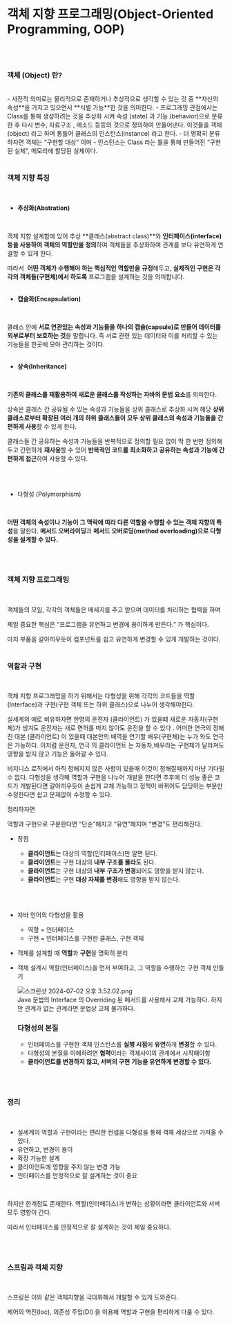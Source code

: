# 객체 지향 프로그래밍(Object-Oriented Programming, OOP)

<br/>
<br/>

### 객체 (Object) 란?

<br/>
- 사전적 의미로는 물리적으로 존재하거나 추상적으로 생각할 수 있는 것 중 **자신의 속성**을 가지고 있으면서 **식별 가능**한 것을 의미한다.
- 프로그래밍 관점에서는 Class를 통해 생성하려는 것을 추상화 시켜 속성 (state) 과 기능 (behavior)으로 분류한 후 다시 변수, 자료구조 , 메소드 등등의 것으로 정의하여 만들어낸다. 이것들을 객체(object) 라고 하며 통틀어 클래스의 인스턴스(instance) 라고 한다.
- 더 명확히 분류하자면 객체는 “구현할 대상” 이며
- 인스턴스는 Class 라는 틀을 통해 만들어진 “구현된 실체”, 메모리에 할당된 실체이다.
<br/>
<br/>

### 객체 지향 특징

<br/>

- **추상화(Abstration)**

<br/>

객체 지향 설계함에 있어 추상 **클래스(abstract class)**와 **인터페이스(interface) 등을 사용하여 객체의 역할만을 정의**하여 객체들을 추상화하여 관계를 보다 유연하게 연결할 수 있게 한다.

따라서  **어떤 객체가 수행해야 하는 핵심적인 역할만을** **규정**해두고, **실제적인 구현은 각각의 객체들(구현체)에서 하도록** 프로그램을 설계하는 것을 의미합니다.
<br/>
<br/>

- **캡슐화(Encapsulation)**

<br/>

클래스 안에 **서로 연관있는 속성과 기능들을 하나의 캡슐(capsule)로 만들어 데이터를 외부로부터 보호하는 것**을 말합니다. 즉 서로 관련 있는 데이터와 이를 처리할 수 있는 기능들을 한곳에 모아 관리하는 것이다.
<br/>
<br/>

- **상속(Inheritance)**

<br/>

**기존의 클래스를 재활용하여 새로운 클래스를 작성하는 자바의 문법 요소**를 의미한다.

상속은 클래스 간 공유될 수 있는 속성과 기능들을 상위 클래스로 추상화 시켜 해당 **상위 클래스로부터 확장된 여러 개의 하위 클래스들이 모두 상위 클래스의 속성과 기능들을 간편하게 사용**할 수 있게 한다.

클래스들 간 공유하는 속성과 기능들을 반복적으로 정의할 필요 없이 딱 한 번만 정의해두고 간편하게 **재사용**할 수 있어 **반복적인 코드를 최소화하고 공유하는 속성과 기능에 간편하게 접근**하여 사용할 수 있다.

<br/>
<br/>

- 다형성 (Polymorphism)

<br/>

**어떤 객체의 속성이나 기능이 그 맥락에 따라 다른 역할을 수행할 수 있는 객체 지향의 특성**을 말한다. **메서드 오버라이딩**과 **메서드 오버로딩(method overloading)으로 다형성을 설계할 수 있다.**

<br/>
<br/>

### 객체 지향 프로그래밍

<br/>

객체들의 모임, 각각의 객체들은 메세지를 주고 받으며 데이터를 처리하는 협력을 하며

제일 중요한 핵심은 “프로그램을 유연하고 변경에 용이하게 만든다.” 가 핵심이다.

마치 부품을 갈아끼우듯이 컴포넌트를 쉽고 유연하게 변경할 수 있게 개발하는 것이다.
<br/>
<br/>

### 역할과 구현

<br/>

객체 지향 프로그래밍을 하기 위해서는 다형성을 위해 각각의 코드들을 역할(Interface)과 구현(구현 객체 또는 하위 클래스)으로 나누어 생각해야한다.

실세계의 예로 비유하자면 한명의 운전자 (클라이언트) 가 있을떄 새로운 자동차(구현체)가 생겨도 운전자는 새로 면허를 따지 않아도 운전을 할 수 있다 . 어떠한 연극의 정해진 대본 (클라이언트) 이 있을때 대본안의 배역을 연기할 배우(구현체)는 누가 와도 연극은 가능하다. 이처럼 운전자, 연극 의 클라이언트 는 자동차,배우라는 구현체가 달라져도 영향을 받지 않고 기능은 돌아갈 수 있다.

비지니스 로직에서 아직 정해지지 않은 사항이 있을때 이것이 정해질때까지 마냥 기다릴 수 없다. 다형성을 생각해 역할과 구현을 나누어 개발을 한다면 추후에 더 성능 좋은 코드가 개발된다면 갈아끼우듯이 손쉽게 교체 가능하고 정책이 바뀌어도 담당하는 부분만 수정한다면 쉽고 문제없이 수정할 수 있다.
<br/>

정리하자면

역할과 구현으로 구분한다면 “단순”해지고 “유연”해지며 “변경”도 편리해진다.
<br/>

- 장점

  - **클라이언트**는 대상의 역할(인터페이스)만 알면 된다.
  - **클라이언트**는 구현 대상의 **내부 구조를 몰라도** 된다.
  - **클라이언트**는 구현 대상의 **내부 구조가 변경**되어도 영향을 받지 않는다.
  - **클라이언트**는 구현 **대상 자체를 변경**해도 영향을 받지 않는다.

<br/>
<br/>

- 자바 언어의 다형성을 활용
  - 역할 = 인터페이스
  - 구현 = 인터페이스를 구현한 클래스, 구현 객체
- 객체를 설계할 때 **역할**과 **구현**을 명확히 분리
- 객체 설계시 역할(인터페이스)을 먼저 부여하고, 그 역할을 수행하는 구현 객체 만들기
  <br/>

  ![스크린샷 2024-07-02 오후 3.52.02.png](https://prod-files-secure.s3.us-west-2.amazonaws.com/2fb4e0b6-2f67-42d5-ae18-318abefb8cc9/695c8662-f6a2-4712-960b-9f5945beb6f3/%E1%84%89%E1%85%B3%E1%84%8F%E1%85%B3%E1%84%85%E1%85%B5%E1%86%AB%E1%84%89%E1%85%A3%E1%86%BA_2024-07-02_%E1%84%8B%E1%85%A9%E1%84%92%E1%85%AE_3.52.02.png)
  <br/>
  Java 문법의 Interface 의 Overriding 된 메서드를 사용해서 교체 가능하다.
  하지만 관계가 없는 관계라면 문법상 교체 불가하다.

  ### 다형성의 본질

  - 인터페이스를 구현한 객체 인스턴스를 **실행 시점**에 **유연**하게 **변경**할 수 있다.
  - 다형성의 본질을 이해하려면 **협력**이라는 객체사이의 관계에서 시작해야함
  - **클라이언트를 변경하지 않고, 서버의 구현 기능을 유연하게 변경할 수 있다.**

<br/>
<br/>

### 정리

<br/>

- 실세계의 역할과 구현이라는 편리한 컨셉을 다형성을 통해 객체 세상으로 가져올 수 있다.
- 유연하고, 변경이 용이
- 확장 가능한 설계
- 클라이언트에 영향을 주지 않는 변경 가능
- 인터페이스를 안정적으로 잘 설계하는 것이 중요

<br/>

하지만 한계점도 존재한다. 역할(인터페이스)가 변하는 상황이라면 클라이언트와 서버 모두 영향이 간다.

따라서 인터페이스를 안정적으로 잘 설계하는 것이 제일 중요하다.

<br/>
<br/>

### 스프링과 객체 지향

<br/>

스프링은 이와 같은 객체지향을 극대화해서 개발할 수 있게 도와준다.

제어의 역전(Ioc), 의존성 주입(DI) 을 이용해 역할과 구현을 편리하게 다룰 수 있다.
